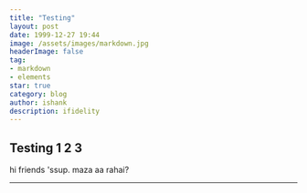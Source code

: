 ```yaml
---
title: "Testing"
layout: post
date: 1999-12-27 19:44
image: /assets/images/markdown.jpg
headerImage: false
tag:
- markdown
- elements
star: true
category: blog
author: ishank
description: ifidelity 
---
```


## Testing 1 2 3

hi friends 'ssup. maza aa rahai?

---